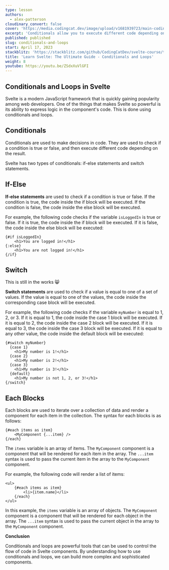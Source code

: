 ```yaml
---
type: lesson
authors:
  - alex-patterson
cloudinary_convert: false
cover: 'https://media.codingcat.dev/image/upload/v1681939723/main-codingcatdev-photo/courses/svelte/conditionals-and-loops.png'
excerpt: 'Conditionals allow you to execute different code depending on the value of a variable or expression. Loops allow you to repeat a block of code a certain number of times or until a condition is met.'
published: published
slug: conditionals-and-loops
start: April 17, 2023
stackblitz: 'https://stackblitz.com/github/CodingCatDev/svelte-course/tree/08-conditionals-and-loops?embed=1&file=apps/svelte-site/src/routes/%2Bpage.svelte'
title: 'Learn Svelte: The Ultimate Guide - Conditionals and Loops'
weight: 8
youtube: https://youtu.be/ZSdxXuVlGFI
---
```


## Conditionals and Loops in Svelte

Svelte is a modern JavaScript framework that is quickly gaining popularity among web developers. One of the things that makes Svelte so powerful is its ability to express logic in the component's code. This is done using conditionals and loops.

## Conditionals

Conditionals are used to make decisions in code. They are used to check if a condition is true or false, and then execute different code depending on the result.

Svelte has two types of conditionals: if-else statements and switch statements.

## If-Else

**If-else statements** are used to check if a condition is true or false. If the condition is true, the code inside the if block will be executed. If the condition is false, the code inside the else block will be executed.

For example, the following code checks if the variable `isLoggedIn` is true or false. If it is true, the code inside the if block will be executed. If it is false, the code inside the else block will be executed:

```svelte
{#if isLoggedIn}
	<h1>You are logged in!</h1>
{:else}
	<h1>You are not logged in!</h1>
{/if}
```

## Switch

<alert class="alert variant-soft-primary">This is still in the works 😸</alert>

**Switch statements** are used to check if a value is equal to one of a set of values. If the value is equal to one of the values, the code inside the corresponding case block will be executed.

For example, the following code checks if the variable `myNumber` is equal to 1, 2, or 3. If it is equal to 1, the code inside the case 1 block will be executed. If it is equal to 2, the code inside the case 2 block will be executed. If it is equal to 3, the code inside the case 3 block will be executed. If it is equal to any other value, the code inside the default block will be executed:

```
{#switch myNumber}
  {case 1}
    <h1>My number is 1!</h1>
  {case 2}
    <h1>My number is 2!</h1>
  {case 3}
    <h1>My number is 3!</h1>
  {default}
    <h1>My number is not 1, 2, or 3!</h1>
{/switch}
```

## Each Blocks

Each blocks are used to iterate over a collection of data and render a component for each item in the collection. The syntax for each blocks is as follows:

```svelte
{#each items as item}
	<MyComponent {...item} />
{/each}
```

The `items` variable is an array of items. The `MyComponent` component is a component that will be rendered for each item in the array. The `...item` syntax is used to pass the current item in the array to the `MyComponent` component.

For example, the following code will render a list of items:

```svelte
<ul>
	{#each items as item}
		<li>{item.name}</li>
	{/each}
</ul>
```

In this example, the `items` variable is an array of objects. The `MyComponent` component is a component that will be rendered for each object in the array. The `...item` syntax is used to pass the current object in the array to the `MyComponent` component.

**Conclusion**

Conditionals and loops are powerful tools that can be used to control the flow of code in Svelte components. By understanding how to use conditionals and loops, we can build more complex and sophisticated components.
